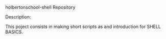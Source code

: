 holbertonschool-shell Repository

Description:

This poject consists in making short scripts as and introduction for SHELL BASICS.
